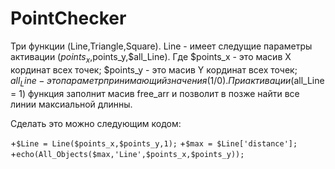 # PointChecker
Три функции (Line,Triangle,Square).
Line - имеет следущие параметры активации ($points_x,$points_y,$all_Line).
Где $points_x - это масив X кординат всех точек;
$points_y - это масив Y кординат всех точек;
$all_Line - это параметр принимающий значения (1/0). При активации ($all_Line = 1) функция заполнит масив free_arr и позволит в позже найти все линии максиальной длинны.

Сделать это можно следующим кодом:

+`$Line = Line($points_x,$points_y,1);`
+`$max = $Line['distance'];`
+`echo(All_Objects($max,'Line',$points_x,$points_y));`

